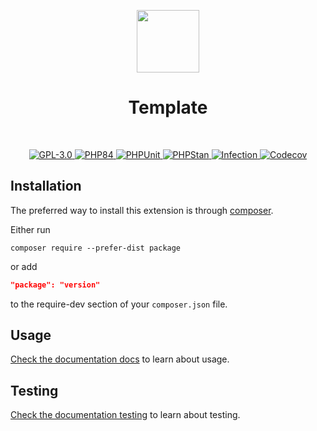 <p align="center">
    <a href="https://github.com/phppress/template" target="_blank">
        <img src="https://avatars.githubusercontent.com/u/188348450?v=4" height="100px">
    </a>
    <h1 align="center">Template</h1>
    <br>
</p>

<p align="center">
    <a href="LICENSE" target="_blank">
        <img src="https://img.shields.io/badge/License-GPLv3-blue.svg" alt="GPL-3.0">
    </a>
    <a href="https://www.php.net/releases/8.4/en.php" target="_blank">
        <img src="https://img.shields.io/badge/PHP-%3E%3D8.4-787CB5" alt="PHP84">
    </a>
    <a href="https://github.com/phppress/template/actions/workflows/build.yml" target="_blank">
        <img src="https://github.com/phppress/template/actions/workflows/build.yml/badge.svg" alt="PHPUnit">
    </a>
    <a href="https://github.com/phppress/template/actions/workflows/static.yml" target="_blank">
        <img src="https://github.com/phppress/template/actions/workflows/static.yml/badge.svg" alt="PHPStan">
    </a>      
    <a href="https://dashboard.stryker-mutator.io/reports/template" target="_blank">
        <img src="https://img.shields.io/endpoint?style=flat&url=https%3A%2F%2Fbadge-api.stryker-mutator.io%2Ftemplate" alt="Infection">
    </a>         
    <a href="https://codecov.io/gh/phppress/template" target="_blank">
        <img src="https://codecov.io/gh/phppress/template/branch/main/graph/badge.svg?token=MF0XUGVLYC" alt="Codecov">
    </a>
</p>

## Installation

The preferred way to install this extension is through [composer](https://getcomposer.org/download/).

Either run

```shell
composer require --prefer-dist package
```

or add

```json
"package": "version"
```

to the require-dev section of your `composer.json` file. 

## Usage

[Check the documentation docs](docs/README.md) to learn about usage.

## Testing

[Check the documentation testing](docs/testing.md) to learn about testing.
